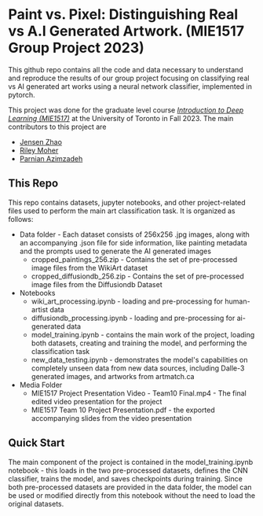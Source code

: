 # Paint vs. Pixel: Distinguishing Real vs A.I Generated Artwork. (MIE1517 Group Project 2023)
This github repo contains all the code and data necessary to understand and reproduce the results of our group project focusing on classifying real vs AI generated art works using a neural network classifier, implemented in pytorch.

This project was done for the graduate level course  *[Introduction to Deep Learning (MIE1517)](https://www.mie.utoronto.ca/programs/graduate/course-descriptions/#MIE1517H)* at the University of Toronto in Fall 2023.
The main contributors to this project are
- [Jensen Zhao](https://github.com/JensenZhaoUT)
- [Riley Moher](https://linktr.ee/rileymomo)
- [Parnian Azimzadeh](https://www.linkedin.com/in/parnian-azimzadeh)

##  This Repo
This repo contains datasets, jupyter notebooks, and other project-related files used to perform the main art classification task. It is organized as follows:

 - Data folder - Each dataset consists of 256x256 .jpg images, along with an accompanying .json file for side information, like painting metadata and the prompts used to generate the AI generated images
	 - cropped_paintings_256.zip - Contains the set of pre-processed image files from the WikiArt dataset
	 - cropped_diffusiondb_256.zip - Contains the set of pre-processed image files from the Diffusiondb Dataset
 - Notebooks
	 - wiki_art_processing.ipynb - loading and pre-processing for human-artist data
	 - diffusiondb_processing.ipynb - loading and pre-processing for ai-generated data
	 - model_training.ipynb - contains the main work of the project, loading both datasets, creating and training the model, and performing the classification task
	 - new_data_testing.ipynb - demonstrates the model's capabilities on completely unseen data from new data sources, including Dalle-3 generated images, and artworks from artmatch.ca
 - Media Folder
	 - MIE1517 Project Presentation Video - Team10 Final.mp4 - The final edited video presentation for the project
	 - MIE1517 Team 10 Project Presentation.pdf - the exported accompanying slides from the video presentation

## Quick Start
The main component of the project is contained in the model_training.ipynb notebook - this loads in the two pre-processed datasets, defines the CNN classifier, trains the model, and saves checkpoints during training. Since both pre-processed datasets are provided in the data folder, the model can be used or modified directly from this notebook without the need to load the original datasets. 
